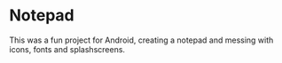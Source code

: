 Notepad
=======

This was a fun project for Android, creating a notepad and messing with icons, fonts and splashscreens.
